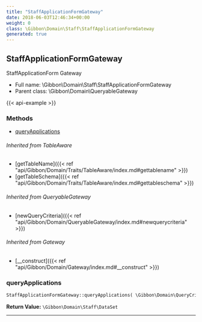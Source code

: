 ```yaml
---
title: "StaffApplicationFormGateway"
date: 2018-06-03T12:46:34+00:00
weight: 0
class: \Gibbon\Domain\Staff\StaffApplicationFormGateway
generated: true
---
```


## StaffApplicationFormGateway

StaffApplicationForm Gateway



* Full name: \Gibbon\Domain\Staff\StaffApplicationFormGateway
* Parent class: \Gibbon\Domain\QueryableGateway

{{< api-example >}} 



### Methods

- [queryApplications](#queryapplications)




###### Inherited from TableAware
- [getTableName]({{< ref "api/Gibbon/Domain/Traits/TableAware/index.md#gettablename" >}})
- [getTableSchema]({{< ref "api/Gibbon/Domain/Traits/TableAware/index.md#gettableschema" >}})

###### Inherited from QueryableGateway
- [newQueryCriteria]({{< ref "api/Gibbon/Domain/QueryableGateway/index.md#newquerycriteria" >}})

###### Inherited from Gateway
- [__construct]({{< ref "api/Gibbon/Domain/Gateway/index.md#__construct" >}})



### queryApplications



```php
StaffApplicationFormGateway::queryApplications( \Gibbon\Domain\QueryCriteria $criteria ): \Gibbon\Domain\Staff\DataSet
```






**Return Value:**
`\Gibbon\Domain\Staff\DataSet`  



---

